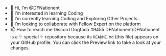 - 👋 Hi, I’m @DFNationent
- 👀 I’m interested in learning Coding
- 🌱 I’m currently learning Coding and Exploring Other Projects..
- 💞️ I’m looking to collaborate with Fellow Expert on the platform
- 📫 How to reach me Discord Dogfada #9455
DFNationent/DFNationent is a ✨ special ✨ repository because its `README.md` (this file) appears on your GitHub profile.
You can click the Preview link to take a look at your changes.
